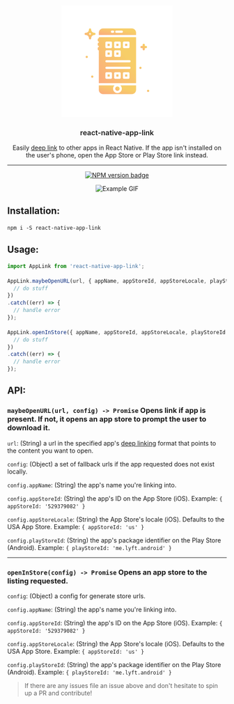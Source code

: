 <p align="center">
  <img alt="Logo" src="./react-native-app-link.png" width="256">
</p>

<h3 align="center" style="font-weight:600">
  react-native-app-link
</h3>

<p align="center">
Easily <a href="https://en.wikipedia.org/wiki/Mobile_deep_linking">deep link</a> to other apps in React Native. If the app isn't installed on the user's phone, open the App Store or Play Store link instead.
</p>

---

<div align="center">

[![NPM version badge](https://img.shields.io/npm/v/react-native-app-link.svg)](https://www.npmjs.com/package/react-native-app-link)

</div>


<div align="center">

![Example GIF](https://media.giphy.com/media/BZGQdKBEeHqs8/giphy.gif)

</div>


## Installation:

`npm i -S react-native-app-link`

## Usage:

```javascript
import AppLink from 'react-native-app-link';

AppLink.maybeOpenURL(url, { appName, appStoreId, appStoreLocale, playStoreId }).then(() => {
  // do stuff
})
.catch((err) => {
  // handle error
});

AppLink.openInStore({ appName, appStoreId, appStoreLocale, playStoreId }).then(() => {
  // do stuff
})
.catch((err) => {
  // handle error
});
```

## API:

### `maybeOpenURL(url, config) -> Promise` Opens link if app is present. If not, it opens an app store to prompt the user to download it. 

`url`: (String) a url in the specified app's [deep linking](https://en.wikipedia.org/wiki/Mobile_deep_linking) format that points to the content you want to open.

`config`: (Object) a set of fallback urls if the app requested does not exist locally.

`config.appName`: (String) the app's name you're linking into.

`config.appStoreId`: (String) the app's ID on the App Store (iOS). Example: `{ appStoreId: '529379082' }`

`config.appStoreLocale`: (String) the App Store's locale (iOS). Defaults to the USA App Store. Example: `{ appStoreId: 'us' }`

`config.playStoreId`: (String) the app's package identifier on the Play Store (Android). Example: `{ playStoreId: 'me.lyft.android' }`

---

### `openInStore(config) -> Promise` Opens an app store to the listing requested. 

`config`: (Object) a config for generate store urls.

`config.appName`: (String) the app's name you're linking into.

`config.appStoreId`: (String) the app's ID on the App Store (iOS). Example: `{ appStoreId: '529379082' }`

`config.appStoreLocale`: (String) the App Store's locale (iOS). Defaults to the USA App Store. Example: `{ appStoreId: 'us' }`

`config.playStoreId`: (String) the app's package identifier on the Play Store (Android). Example: `{ playStoreId: 'me.lyft.android' }`

> If there are any issues file an issue above and don't hesitate to spin up a PR and contribute!
